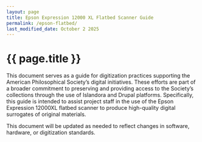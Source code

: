 ```yaml
---
layout: page
title: Epson Expression 12000 XL Flatbed Scanner Guide
permalink: /epson-flatbed/
last_modified_date: October 2 2025
---
```


# {{ page.title }}

This document serves as a guide for digitization practices supporting the American Philosophical Society’s digital initiatives. These efforts are part of a broader commitment to preserving and providing access to the Society’s collections through the use of Islandora and Drupal platforms. Specifically, this guide is intended to assist project staff in the use of the Epson Expression 12000XL flatbed scanner to produce high-quality digital surrogates of original materials.

This document will be updated as needed to reflect changes in software, hardware, or digitization standards.

